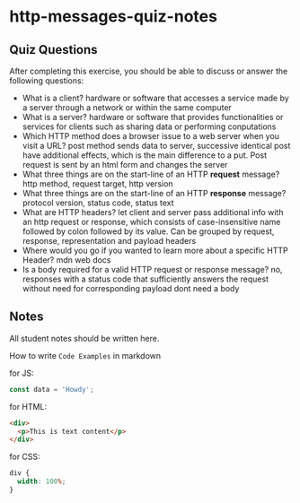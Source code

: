 # http-messages-quiz-notes

## Quiz Questions

After completing this exercise, you should be able to discuss or answer the following questions:

- What is a client?
  hardware or software that accesses a service made by a server through a network or within the same computer
- What is a server?
  hardware or software that provides functionalities or services for clients such as sharing data or performing conputations
- Which HTTP method does a browser issue to a web server when you visit a URL?
  post method sends data to server, successive identical post have additional effects, which is the main difference to a put. Post request is sent by an html form and changes the server
- What three things are on the start-line of an HTTP **request** message?
  http method, request target, http version
- What three things are on the start-line of an HTTP **response** message?
  protocol version, status code, status text
- What are HTTP headers?
  let client and server pass additional info with an http request or response, which consists of case-insensitive name followed by colon followed by its value. Can be grouped by request, response, representation and payload headers
- Where would you go if you wanted to learn more about a specific HTTP Header?
  mdn web docs
- Is a body required for a valid HTTP request or response message?
  no, responses with a status code that sufficiently answers the request without need for corresponding payload dont need a body

## Notes

All student notes should be written here.

How to write `Code Examples` in markdown

for JS:

```javascript
const data = 'Howdy';
```

for HTML:

```html
<div>
  <p>This is text content</p>
</div>
```

for CSS:

```css
div {
  width: 100%;
}
```
